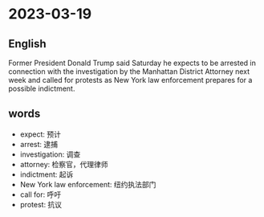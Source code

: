 # 2023-03-19

## English
Former President Donald Trump said
Saturday he expects to be arrested in
connection with the investigation by the 
Manhattan District  Attorney next week
and called for protests as New York law
enforcement prepares for a possible
indictment.

## words
* expect: 预计
* arrest: 逮捕
* investigation: 调查
* attorney: 检察官，代理律师
* indictment: 起诉
* New York law enforcement: 纽约执法部门
* call for: 呼吁
* protest: 抗议

